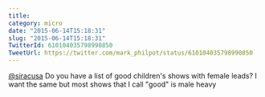 ```yaml
---
title: 
category: micro
date: "2015-06-14T15:18:31"
slug: "2015-06-14T15:18:31"
TwitterId: 610104035798990850
TweetUrl: https://twitter.com/mark_philpot/status/610104035798990850
---
```


[@siracusa](https://twitter.com/siracusa) Do you have a list of good children's
shows with female leads? I want the same but most shows that I call "good" is
male heavy
